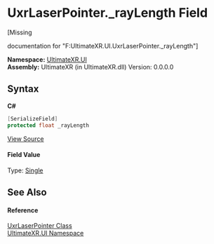 # UxrLaserPointer._rayLength Field
 

\[Missing <summary> documentation for "F:UltimateXR.UI.UxrLaserPointer._rayLength"\]

**Namespace:**&nbsp;<a href="N_UltimateXR_UI">UltimateXR.UI</a><br />**Assembly:**&nbsp;UltimateXR (in UltimateXR.dll) Version: 0.0.0.0

## Syntax

**C#**<br />
``` C#
[SerializeField]
protected float _rayLength
```

<a href="UltimateXR/Scripts/UI/UxrLaserPointer.cs" rel="noopener noreferrer" title="View the source code">View Source</a><br />

#### Field Value
Type: <a href="https://docs.microsoft.com/dotnet/api/system.single" target="_blank" rel="noopener noreferrer">Single</a>

## See Also


#### Reference
<a href="T_UltimateXR_UI_UxrLaserPointer">UxrLaserPointer Class</a><br /><a href="N_UltimateXR_UI">UltimateXR.UI Namespace</a><br />